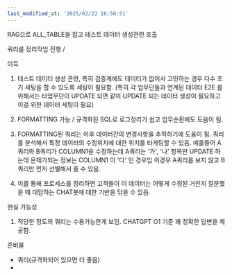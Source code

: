 ```yaml
---
last_modified_at: '2025/02/22 16:56:51'
---
```

RAG으로 ALL_TABLE을 잡고 테스트 데이터 생성관련 호출

쿼리를 정리작업 진행 / 


이득
1. 테스트 데이터 생성 관련, 특히 검증계에도 데이터가 없어서 고민하는 경우 다수 초기 세팅을 할 수 있도록 세팅이 필요함. (특히 각 업무단들과 연계된 데이터 E2E 를 위해서는 타업무단이 UPDATE 되면 같이 UPDATE 되는 데이터 생성이 필요하고 이걸 위한 데이터 세팅이 필요)

2. FORMATTING 가능 / 규격화된 SQL로 로그정리가 쉽고 업무순환에도 도움이 됨.

3. FORMATTING된 쿼리는 이후 데이터간의 변경사항을 추적하기에 도움이 됨.
     쿼리를 분석해서 특정 데이터의 수정위치에 대한 위치를 타게팅할 수 있음. 
     예를들어 A쿼리와 B쿼리가 COLUMN1을 수정하는데 A쿼리는 '가', '나' 항목만 UPDATE 하는데 문제가되는 정보는 COLUMN1 이 '다' 인 경우임 이경우 A쿼리를 보지 않고 B쿼리만 먼저 선별해서 줄 수 있음.

4. 이를 통해 프로세스를 정리하면 고객들이 이 데이터는 어떻게 수정된 거인지 질문했을 때 대답하는 CHAT봇에 대한 기반을 닦을 수 있음.



현실 가능성
1. 적당한 정도의 쿼리는 수용가능한게 보임. CHATGPT O1 기준 꽤 정확한 답변을 제공함.

 

준비물 
- 쿼리(규격화되어 있으면 더 좋음)
- 
